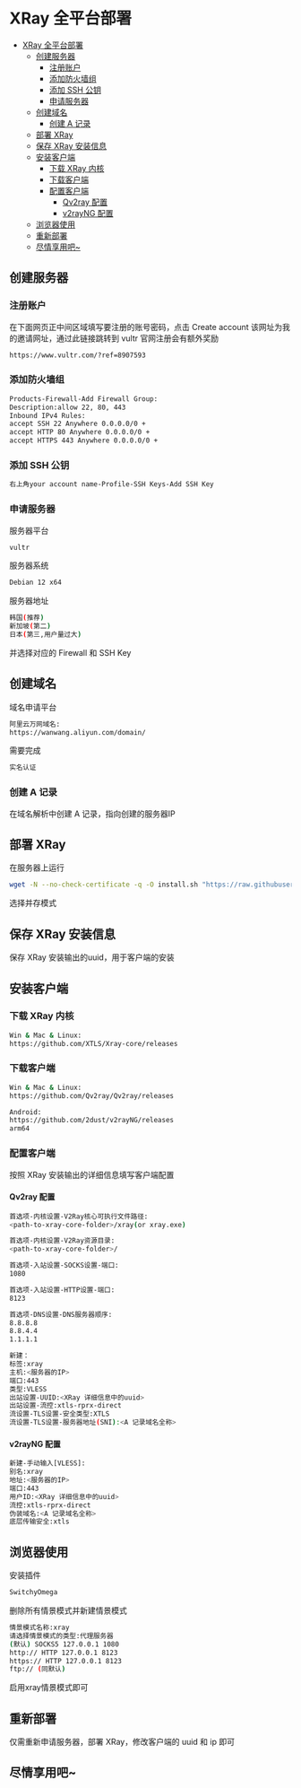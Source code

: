 # XRay 全平台部署

<!-- TOC -->

- [XRay 全平台部署](#xray-%E5%85%A8%E5%B9%B3%E5%8F%B0%E9%83%A8%E7%BD%B2)
    - [创建服务器](#%E5%88%9B%E5%BB%BA%E6%9C%8D%E5%8A%A1%E5%99%A8)
        - [注册账户](#%E6%B3%A8%E5%86%8C%E8%B4%A6%E6%88%B7)
        - [添加防火墙组](#%E6%B7%BB%E5%8A%A0%E9%98%B2%E7%81%AB%E5%A2%99%E7%BB%84)
        - [添加 SSH 公钥](#%E6%B7%BB%E5%8A%A0-ssh-%E5%85%AC%E9%92%A5)
        - [申请服务器](#%E7%94%B3%E8%AF%B7%E6%9C%8D%E5%8A%A1%E5%99%A8)
    - [创建域名](#%E5%88%9B%E5%BB%BA%E5%9F%9F%E5%90%8D)
        - [创建 A 记录](#%E5%88%9B%E5%BB%BA-a-%E8%AE%B0%E5%BD%95)
    - [部署 XRay](#%E9%83%A8%E7%BD%B2-xray)
    - [保存 XRay 安装信息](#%E4%BF%9D%E5%AD%98-xray-%E5%AE%89%E8%A3%85%E4%BF%A1%E6%81%AF)
    - [安装客户端](#%E5%AE%89%E8%A3%85%E5%AE%A2%E6%88%B7%E7%AB%AF)
        - [下载 XRay 内核](#%E4%B8%8B%E8%BD%BD-xray-%E5%86%85%E6%A0%B8)
        - [下载客户端](#%E4%B8%8B%E8%BD%BD%E5%AE%A2%E6%88%B7%E7%AB%AF)
        - [配置客户端](#%E9%85%8D%E7%BD%AE%E5%AE%A2%E6%88%B7%E7%AB%AF)
            - [Qv2ray 配置](#qv2ray-%E9%85%8D%E7%BD%AE)
            - [v2rayNG 配置](#v2rayng-%E9%85%8D%E7%BD%AE)
    - [浏览器使用](#%E6%B5%8F%E8%A7%88%E5%99%A8%E4%BD%BF%E7%94%A8)
    - [重新部署](#%E9%87%8D%E6%96%B0%E9%83%A8%E7%BD%B2)
    - [尽情享用吧~](#%E5%B0%BD%E6%83%85%E4%BA%AB%E7%94%A8%E5%90%A7)

<!-- /TOC -->

## 创建服务器
### 注册账户
在下面网页正中间区域填写要注册的账号密码，点击 Create account
该网址为我的邀请网址，通过此链接跳转到 vultr 官网注册会有额外奖励
```bash
https://www.vultr.com/?ref=8907593
```
### 添加防火墙组
```bash
Products-Firewall-Add Firewall Group:
Description:allow 22, 80, 443
Inbound IPv4 Rules:
accept SSH 22 Anywhere 0.0.0.0/0 +
accept HTTP 80 Anywhere 0.0.0.0/0 +
accept HTTPS 443 Anywhere 0.0.0.0/0 +
```
### 添加 SSH 公钥
```bash
右上角your account name-Profile-SSH Keys-Add SSH Key
```
### 申请服务器
服务器平台
```bash
vultr
```
服务器系统
```bash
Debian 12 x64
```
服务器地址
```bash
韩国(推荐)
新加坡(第二)
日本(第三,用户量过大)
```
并选择对应的 Firewall 和 SSH Key
## 创建域名
域名申请平台
```bash
阿里云万网域名:
https://wanwang.aliyun.com/domain/
```
需要完成
```bash
实名认证
```
### 创建 A 记录
在域名解析中创建 A 记录，指向创建的服务器IP
## 部署 XRay
在服务器上运行
```bash
wget -N --no-check-certificate -q -O install.sh "https://raw.githubusercontent.com/wulabing/Xray_onekey/main/install.sh" && chmod +x install.sh && bash install.sh
```
选择并存模式

## 保存 XRay 安装信息
保存 XRay 安装输出的uuid，用于客户端的安装
## 安装客户端
### 下载 XRay 内核
```bash
Win & Mac & Linux:
https://github.com/XTLS/Xray-core/releases
```
### 下载客户端
```bash
Win & Mac & Linux:
https://github.com/Qv2ray/Qv2ray/releases

Android:
https://github.com/2dust/v2rayNG/releases
arm64
```
### 配置客户端
按照 XRay 安装输出的详细信息填写客户端配置
#### Qv2ray 配置
```bash
首选项-内核设置-V2Ray核心可执行文件路径:
<path-to-xray-core-folder>/xray(or xray.exe)

首选项-内核设置-V2Ray资源目录:
<path-to-xray-core-folder>/

首选项-入站设置-SOCKS设置-端口:
1080

首选项-入站设置-HTTP设置-端口:
8123

首选项-DNS设置-DNS服务器顺序:
8.8.8.8
8.8.4.4
1.1.1.1

新建：
标签:xray
主机:<服务器的IP>
端口:443
类型:VLESS
出站设置-UUID:<XRay 详细信息中的uuid>
出站设置-流控:xtls-rprx-direct
流设置-TLS设置-安全类型:XTLS
流设置-TLS设置-服务器地址(SNI):<A 记录域名全称>
```
#### v2rayNG 配置
```bash
新建-手动输入[VLESS]:
别名:xray
地址:<服务器的IP>
端口:443
用户ID:<XRay 详细信息中的uuid>
流控:xtls-rprx-direct
伪装域名:<A 记录域名全称>
底层传输安全:xtls
```
## 浏览器使用
安装插件
```bash
SwitchyOmega
```
删除所有情景模式并新建情景模式
```bash
情景模式名称:xray
请选择情景模式的类型:代理服务器
(默认) SOCKS5 127.0.0.1 1080
http:// HTTP 127.0.0.1 8123
https:// HTTP 127.0.0.1 8123
ftp:// (同默认)
```
启用xray情景模式即可
## 重新部署
仅需重新申请服务器，部署 XRay，修改客户端的 uuid 和 ip 即可
## 尽情享用吧~
